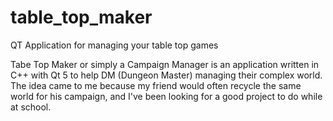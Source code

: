 # table_top_maker
 QT Application for managing your table top games

Tabe Top Maker or simply a Campaign Manager is an application written in C++ with Qt 5 to help DM (Dungeon Master) managing their complex world. The idea came to me because my friend would often recycle the same world for his campaign, and I've been looking for a good project to do while at school.

